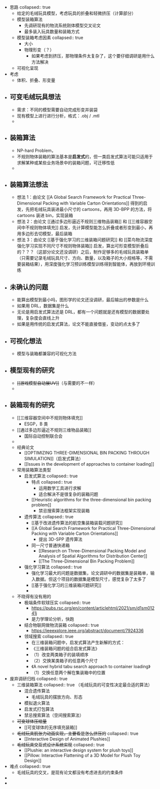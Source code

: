 - 思路
  collapsed:: true
	- 给定的毛绒玩具模型，考虑玩具的折叠和轻微挤压（计算部分）
	- 模型装箱算法
		- 先调研现有的物流系统刚体模型交叉论文
		- 最多装入玩具数量和装箱方式
	- 模型装箱考虑因素
	  collapsed:: true
		- 大小
		- 物理形变（？）
			- 如果考虑到挤压，那物理条件太复杂了，这个要仔细调研是用什么方法解决
	- 可视化呈现
- 考虑
	- 体积、折叠、形变量
- ## 可变毛绒玩具想法
	- 需求：不同的模型需要自动完成形变并装袋
	- 现有模型上进行进行分析，格式：.obj / .mtl
	-
- ## 装箱算法
	- NP-hard Problem，
	- 不规则物体装箱的算法基本是**启发式**的，但一类启发式算法可能只适用于求解某种或某些业务场景中的装箱问题，可迁移性低
	-
- ## 装箱算法想法
	- 想法 1：由论文 [[A Global Search Framework for Practical  Three-Dimensional Packing with Variable Carton Orientations]] 得到的启发，先把毛绒玩具装进最小尺寸的 cartoons，再用 3D-BPP 的方法，将 cartoons 装进 bin，实现装箱
	- 想法 2：由论文 [[通过多边形逼近不规则三维物品装箱]] 和 [[三维容器空间中不规则物体填充]] 启发，先计算模型能怎么折叠或者形变到最小，再用多边形去切模型，最后装箱
	- 想法 3：由论文 [[基于强化学习的三维装箱问题研究]] 和 [[菜鸟物流深度强化学习实现不同尺寸不规则物体装箱]] 启发，算出可形变模型折叠后的？？？（这部分论文还没调研）之后，制作足够多的毛绒玩具装箱单（只需要记录毛绒玩具尺寸、方向、数量，以及箱子的大小规格等，不需要装箱结果），用深度强化学习预训练模型训练得到智能体，再放到环境训练
- ## 未确认的问题
	- 能算出模型到最小吗，图形学的论文还没调研，最后输出的参数是什么
	- 如果用 DRL，数据集是什么
	- 无论是用启发式算法还是 DRL，都有一个问题就是还有模型的数据要处理，复杂度会直线上升
	- 如果是用传统的启发式算法，论文不能直接借鉴，变动的点太多了
- ## 可视化想法
	- 模型与装箱都兼容的可视化方法
- ## 模型现有的研究
	- ~~[[游戏模型自动展UV]]~~（与需要的不一样）
	-
- ## 装箱现有的研究
	- [[三维容器空间中不规则物体填充]]
		- ESGP，B 类
	- [[通过多边形逼近不规则三维物品装箱]]
		- 国际自动控制联合会
	-
	- 经典论文
		- [[OPTIMIZING THREE-DIMENSIONAL BIN PACKING THROUGH SIMULATION]]（启发式算法）
		- [[Issues in the development of approaches to container loading]]
	- 常用装箱算法类型
		- 启发式算法
		  collapsed:: true
			- 特点
			  collapsed:: true
				- 运用数学工具进行求解
				- 适合解决不是很复杂的装箱问题
			- [[Heuristic algorithms for the three-dimensional bin packing problem]]
				- 禁忌搜索算法框架实现装箱
		- 遗传算法
		  collapsed:: true
			- [[基于改进遗传算法的航空集装箱装载问题研究]]
			- [[A Global Search Framework for Practical  Three-Dimensional Packing with Variable Carton Orientations]]
				- 提出 3D-SPP 遗传算法
			- 同一尺寸普通快递箱
				- [[Research on Three-Dimensional Packing Model and Analysis  of Spatial Algorithms for Distribution Center]]
				- [[The Three-Dimensional Bin Packing Problem]]
		- 强化学习算法
		  collapsed:: true
			- 强化学习最大的问题是数据集，论文调研中的数据集是装箱单，输入数据。但这个项目的数据集是模型尺寸，感觉复杂了太多了
			- [[基于强化学习的三维装箱问题研究]]
			-
	- 不晓得有没有用的
		- 极端条件软球压实
		  collapsed:: true
			- https://pubs.rsc.org/en/content/articlehtml/2021/sm/d1sm01241j
			- 是力学理论分析，快跑
		- 结合物联网做物流装箱
		  collapsed:: true
			- https://ieeexplore.ieee.org/abstract/document/7924336
		- 领域搜索
		  collapsed:: true
			- 在三维装箱问题中，启发式算法产生新解的方式：
			- 《三维装箱问题的组合启发式算法》
			- （1）改变两类箱子的装填顺序
			- （2）交换某类箱子的任意两个尺寸
			- 《A novel hybrid tabu search approach to container loading》
			- （1）交换任意两个解在集装箱中的位置
- 废弃调研归档
  collapsed:: true
	- 三维装箱算法
	  collapsed:: true
	  （毛绒玩具的可变性决定最合适的算法）
		- 混合遗传算法
			- 毛绒玩具的摆放方向、形态
		- 模拟退火算法
		- 启发式打包算法
		- 禁忌搜索算法（空间搜索算法）
	- ~~可变球体压缩量~~
		- [[可变球体的无序填充装箱]]
	- ~~毛绒玩具肌张力动画实现，主要看是怎么挤压的~~
	  collapsed:: true
		- [[Interactive Design of Animated Plushies]]
	- ~~毛绒玩具交互式设计系统实现~~
	  collapsed:: true
		- [[Plushie: an interactive design system for plush toys]]
		- [[Pillow: Interactive Flattening of a 3D Model for Plush Toy Design]]
- 难点
  collapsed:: true
	- 毛绒玩具的交叉，是现有论文都没有考虑进去的约束条件
-
-
